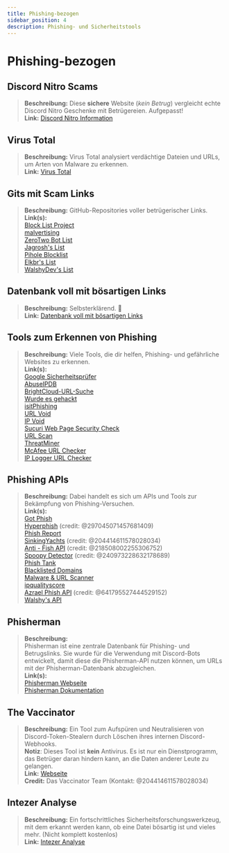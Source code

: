 ```yaml
---
title: Phishing-bezogen 
sidebar_position: 4
description: Phishing- und Sicherheitstools
---
```


# Phishing-bezogen

## Discord Nitro Scams

> **Beschreibung:** Diese **sichere** Website (*kein Betrug*) vergleicht echte Discord Nitro Geschenke mit Betrügereien. Aufgepasst!   <br/>
**Link:** [Discord Nitro Information](https://dicsord.gq/)

## Virus Total

> **Beschreibung:** Virus Total analysiert verdächtige Dateien und URLs, um Arten von Malware zu erkennen.   <br/>
**Link:** [Virus Total](https://www.virustotal.com/gui/home/upload)

## Gits mit Scam Links

> **Beschreibung:** GitHub-Repositories voller betrügerischer Links.   <br/>
**Link(s):**  
[Block List Project](https://blocklistproject.github.io/Lists/)   <br/>
[malvertising](https://github.com/D09r/malvertising/blob/master/scam-domains.csv)   <br/>
[ZeroTwo Bot List](https://github.com/ZeroTwo-Bot/anti-fish-lists/)   <br/>
[Jagrosh's List](https://github.com/jagrosh/Vortex/tree/master/lists)   <br/>
[Pihole Blocklist](https://github.com/mhhakim/pihole-blocklist/)   <br/>
[Elkbr's List](https://github.com/elbkr/bad-websites)  <br/>
[WalshyDev's List](https://github.com/WalshyDev/Discord-bad-domains/blob/main/bad-domains.json)

## Datenbank voll mit bösartigen Links

> **Beschreibung:** Selbsterklärend. 🔢   <br/>
**Link:** [Datenbank voll mit bösartigen Links](https://urlhaus.abuse.ch/browse/)

## Tools zum Erkennen von Phishing

> **Beschreibung:** Viele Tools, die dir helfen, Phishing- und gefährliche Websites zu erkennen.  <br/>
**Link(s):** <br/>
[Google Sicherheitsprüfer](https://transparencyreport.google.com/safe-browsing/search)  <br/>
[AbuseIPDB](https://www.abuseipdb.com/)  <br/>
[BrightCloud-URL-Suche](https://www.brightcloud.com/tools/url-ip-lookup.php)  <br/>
[Wurde es gehackt](https://www.isithacked.com/)  <br/>
[isitPhishing](https://isitphishing.org/) <br/>
[URL Void](https://www.urlvoid.com/)  <br/>
[IP Void](https://www.ipvoid.com/)  <br/>
[Sucuri Web Page Security Check](https://unmask.sucuri.net/security-report/)  <br/>
[URL Scan](https://urlscan.io/)  <br/>
[ThreatMiner](https://www.threatminer.org/)  <br/>
[McAfee URL Checker](https://www.trustedsource.org/)  <br/>
[IP Logger URL Checker](https://iplogger.com/url-checker)

## Phishing APIs 
> **Beschreibung:** Dabei handelt es sich um APIs und Tools zur Bekämpfung von Phishing-Versuchen.   <br/>
**Link(s):** <br/>
[Got Phish](http://gotphish.com/)   <br/>
[Hyperphish](https://api.hyperphish.com/docs) (credit: @297045071457681409)   <br/>
[Phish Report](https://phish.report/)   <br/>
[SinkingYachts](https://phish.sinking.yachts/docs) (credit: @204414611578028034)  <br/>
[Anti - Fish API](https://anti-fish.bitflow.dev/) (credit: @218508002255306752)   <br/>
[Spoopy Detector](https://spoopy.oceanlord.me/) (credit: @240973228632178689)   <br/>
[Phish Tank](https://phishtank.org/)   <br/>
[Blacklisted Domains](https://api.hyperphish.com/gimme-domains) <br/>
[Malware & URL Scanner](https://chrome.google.com/webstore/detail/malware-url-scanner/ianpniapgjchiheejeipopldaanbjicd) <br/>
[ipqualityscore](https://www.ipqualityscore.com/threat-feeds/malicious-url-scanner)  <br/>
[Azrael Phish API](https://phish.azrael.gg/) (credit: @641795527444529152)  <br/>
[Walshy's API](https://bad-domains.walshy.dev/)

## Phisherman

> **Beschreibung:**   <br/>
Phisherman ist eine zentrale Datenbank für Phishing- und Betrugslinks. Sie wurde für die Verwendung mit Discord-Bots entwickelt, damit diese die Phisherman-API nutzen können, um URLs mit der Phisherman-Datenbank abzugleichen.   <br/>
**Link(s):**   <br/>
[Phisherman Webseite](https://phisherman.gg/)   <br/>
[Phisherman Dokumentation](https://docs.phisherman.gg/)

## The Vaccinator

> **Beschreibung:** Ein Tool zum Aufspüren und Neutralisieren von Discord-Token-Stealern durch Löschen ihres internen Discord-Webhooks. <br/>
**Notiz**: Dieses Tool ist **kein** Antivirus. Es ist nur ein Dienstprogramm, das Betrüger daran hindern kann, an die Daten anderer Leute zu gelangen. <br/>
**Link:** [Webseite](https://sketchy.tel/)  <br/>
**Credit:** Das Vaccinator Team (Kontakt: @204414611578028034)

## Intezer Analyse

> **Beschreibung:** Ein fortschrittliches Sicherheitsforschungswerkzeug, mit dem erkannt werden kann, ob eine Datei bösartig ist und vieles mehr. (Nicht komplett kostenlos) <br/>
**Link:** [Intezer Analyse](https://analyze.intezer.com/)